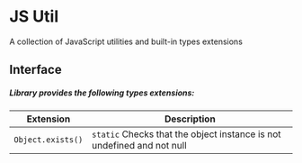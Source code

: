 # JS Util

A collection of JavaScript utilities and built-in types extensions


## Interface

##### Library provides the following types extensions:

| Extension   | Description                                                   |
|-------------|---------------------------------------------------------------|
| `Object.exists()` | `static` Checks that the object instance is not undefined and not null |
